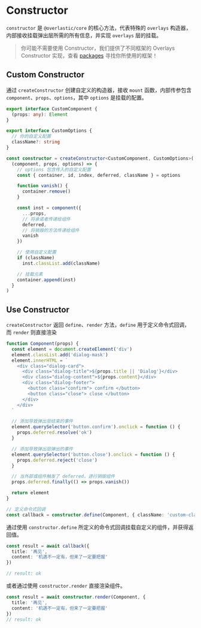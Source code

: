 # Constructor

`constructor` 是 `@overlastic/core` 的核心方法，代表特殊的 `overlays` 构造器，内部接收挂载弹出层所需的所有信息，并实现 `overlays` 层的挂载。

> 你可能不需要使用 Constructor，我们提供了不同框架的 Overlays Constructor 实现，查看 [packages](/zh/core/guide/getting-started#packages) 寻找你所使用的框架！

## Custom Constructor

通过 `createConstructor` 创建自定义的构造器，接收 `mount` 函数，内部传参包含 `component`、`props`、`options`，其中 `options` 是挂载的配置。

```ts
export interface CustomComponent {
  (props: any): Element
}

export interface CustomOptions {
  // 你的自定义配置
  className?: string
}

const constructor = createConstructor<CustomComponent, CustomOptions>(
  (component, props, options) => {
    // options 包含传入的自定义配置
    const { container, id, index, deferred, className } = options

    function vanish() {
      container.remove()
    }

    const inst = component({
      ...props,
      // 将承诺者传递给组件
      deferred,
      // 将销毁的方法传递给组件
      vanish
    })

    // 使用自定义配置
    if (className)
      inst.classList.add(className)

    // 挂载元素
    container.append(inst)
  }
)
```

## Use Constructor

`createConstructor` 返回 `define`、`render` 方法，`define` 用于定义命令式回调，而 `render` 则直接渲染

```ts
function Component(props) {
  const element = document.createElement('div')
  element.classList.add('dialog-mask')
  element.innerHTML = `
    <div class="dialog-card">
      <div class="dialog-title">${props.title || 'Dialog'}</div>
      <div class="dialog-content">${props.content}</div>
      <div class="dialog-footer">
        <button class="confirm"> confirm </button>
        <button class="close"> close </button>
      </div>
    </div>
  `

  // 添加导致弹出层结束的事件
  element.querySelector('button.confirm').onclick = function () {
    props.deferred.resolve('ok')
  }

  // 添加导致弹出层弹出的事件
  element.querySelector('button.close').onclick = function () {
    props.deferred.reject('close')
  }

  // 当外部或组件触发了 deferred，进行销毁组件
  props.deferred.finally(() => props.vanish())

  return element
}

// 定义命令式回调
const callback = constructor.define(Component, { className: 'custom-class' })
```

通过使用 `constructor.define` 所定义的命令式回调挂载自定义的组件，并获得返回值。

```ts
const result = await callback({
  title: '再见',
  content: '机遇不一定有，但来了一定要把握'
})

// result: ok
```

或者通过使用 `constructor.render` 直接渲染组件。

```ts
const result = await constructor.render(Component, {
  title: '再见',
  content: '机遇不一定有，但来了一定要把握'
})
// result: ok
```
